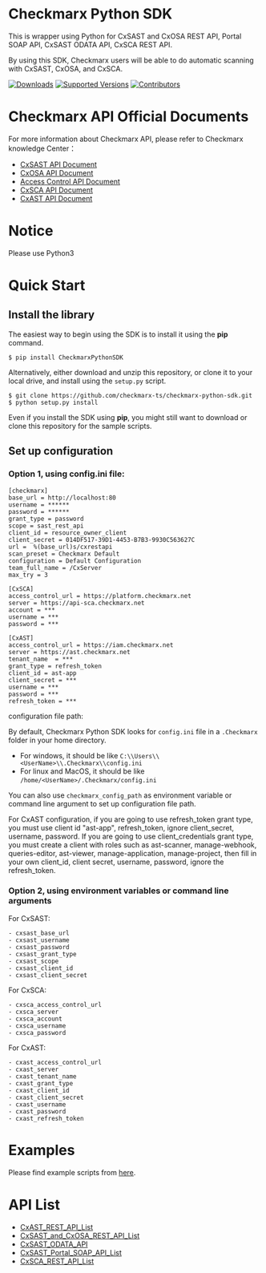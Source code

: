 # Checkmarx Python SDK

This is wrapper using Python for CxSAST and CxOSA REST API, Portal SOAP API, CxSAST ODATA API, CxSCA REST API. 

By using this SDK, Checkmarx users will be able to do automatic scanning with CxSAST, CxOSA, and CxSCA.

[![Downloads](https://static.pepy.tech/badge/CheckmarxPythonSDK/month)](https://static.pepy.tech/badge/CheckmarxPythonSDK/month)
[![Supported Versions](https://img.shields.io/pypi/pyversions/CheckmarxPythonSDK.svg)](https://pypi.org/project/CheckmarxPythonSDK)
[![Contributors](https://img.shields.io/github/contributors/checkmarx-ts/checkmarx-python-sdk.svg)](https://github.com/checkmarx-ts/checkmarx-python-sdk/graphs/contributors)

# Checkmarx API Official Documents

For more information about Checkmarx API, please refer to Checkmarx knowledge Center：

- [CxSAST API Document](https://checkmarx.atlassian.net/wiki/spaces/KC/pages/5767170/CxSAST+API+Guide)  
- [CxOSA API Document](https://checkmarx.atlassian.net/wiki/spaces/CCOD/pages/856653848/CxOSA+API+Guide)
- [Access Control API Document](https://checkmarx.atlassian.net/wiki/spaces/KC/pages/1098645604/Access+Control+REST+API+Summary)
- [CxSCA API Document](https://checkmarx.atlassian.net/wiki/spaces/CD/pages/1782087905/CxSCA+APIs)
- [CxAST API Document](https://checkmarx.atlassian.net/wiki/spaces/AST/pages/3076063341/CxAST+Platform+API+Documentation)

# Notice

Please use Python3

# Quick Start

## Install the library

The easiest way to begin using the SDK is to install it using the **pip** command.

```
$ pip install CheckmarxPythonSDK
```

Alternatively, either download and unzip this repository, or clone it to your local drive, and install using the `setup.py` script.

```
$ git clone https://github.com/checkmarx-ts/checkmarx-python-sdk.git
$ python setup.py install
```

Even if you install the SDK using **pip**, you might still want to download or clone this repository for the sample scripts.

## Set up configuration

### Option 1, using config.ini file: 
```buildoutcfg
[checkmarx]
base_url = http://localhost:80
username = ******
password = ******
grant_type = password
scope = sast_rest_api
client_id = resource_owner_client
client_secret = 014DF517-39D1-4453-B7B3-9930C563627C
url =  %(base_url)s/cxrestapi
scan_preset = Checkmarx Default
configuration = Default Configuration
team_full_name = /CxServer
max_try = 3

[CxSCA]
access_control_url = https://platform.checkmarx.net
server = https://api-sca.checkmarx.net
account = ***
username = ***
password = ***

[CxAST]
access_control_url = https://iam.checkmarx.net
server = https://ast.checkmarx.net
tenant_name  = ***
grant_type = refresh_token
client_id = ast-app
client_secret = ***
username = ***
password = ***
refresh_token = ***
```

configuration file path:

By default, Checkmarx Python SDK looks for `config.ini` file in a `.Checkmarx` folder in your home directory. 
- For windows, it should be like `C:\\Users\\<UserName>\\.Checkmarx\\config.ini`
- For linux and MacOS, it should be like `/home/<UserName>/.Checkmarx/config.ini` 

You can also use `checkmarx_config_path` as environment variable  or command line argument to set up configuration file path.

For CxAST configuration, if you are going to use refresh_token grant type, you must use client id "ast-app", 
refresh_token, ignore client_secret, username, password. If you are going to use client_credentials grant type, 
you must create a client with roles such as ast-scanner, manage-webhook, queries-editor, ast-viewer, manage-application,
manage-project, then fill in your own client_id, client secret, username, password, ignore the refresh_token.

### Option 2, using environment variables or command line arguments

For CxSAST:

    - cxsast_base_url
    - cxsast_username
    - cxsast_password
    - cxsast_grant_type
    - cxsast_scope
    - cxsast_client_id
    - cxsast_client_secret

For CxSCA:

    - cxsca_access_control_url
    - cxsca_server
    - cxsca_account
    - cxsca_username
    - cxsca_password

For CxAST:
    
    - cxast_access_control_url
    - cxast_server
    - cxast_tenant_name
    - cxast_grant_type
    - cxast_client_id
    - cxast_client_secret
    - cxast_username
    - cxast_password
    - cxast_refresh_token
    

# Examples
 Please find example scripts from [here](https://github.com/checkmarx-ts/checkmarx-python-sdk/tree/master/examples).

# API List

- [CxAST_REST_API_List](https://github.com/checkmarx-ts/checkmarx-python-sdk/tree/master/docs/CxAST_REST_API_List.md)
- [CxSAST_and_CxOSA_REST_API_List](https://github.com/checkmarx-ts/checkmarx-python-sdk/tree/master/docs/CxSAST_and_CxOSA_REST_API_List.md)
- [CxSAST_ODATA_API](https://github.com/checkmarx-ts/checkmarx-python-sdk/tree/master/docs/CxSAST_ODATA_API.md)
- [CxSAST_Portal_SOAP_API_List](https://github.com/checkmarx-ts/checkmarx-python-sdk/tree/master/docs/CxSAST_Portal_SOAP_API_List.md)
- [CxSCA_REST_API_List](https://github.com/checkmarx-ts/checkmarx-python-sdk/tree/master/docs/CxSCA_REST_API_List.md)